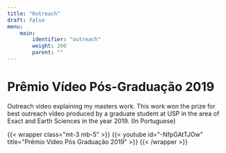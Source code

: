 ```yaml
---
title: "Outreach"
draft: false
menu:
    main:
        identifier: "outreach"
        weight: 200
        parent: ""
---
```


# Prêmio Vídeo Pós-Graduação 2019

Outreach video explaining my masters work. This work won the prize for best outreach video produced by a graduate student at USP in the area of Exact and Earth Sciences in the year 2019. (In Portuguese)

{{< wrapper class="mt-3 mb-5" >}}
{{< youtube id="-NfpGAtTJOw" title="Prêmio Vídeo Pós Graduação 2019" >}}
{{< /wrapper >}}

